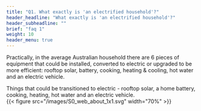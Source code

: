 ```yaml
---
title: "Q1. What exactly is 'an electrified household'?"
header_headline: "What exactly is 'an electrified household'?"
header_subheadline: ""
brief: "faq 1"
weight: 10
header_menu: true
--- 
```

  
 Practically, in the average Australian household there are 6 pieces of equipment that could be installed, converted to electric or upgraded to be more efficient: rooftop solar, battery, cooking, heating & cooling, hot water and an electric vehicle.  
 
 Things that could be transitioned to electric - rooftop solar, a home battery, cooking, heating, hot water and an electric vehicle.  
{{< figure src="/images/S0_web_about_1x1.svg"  width="70%" >}}